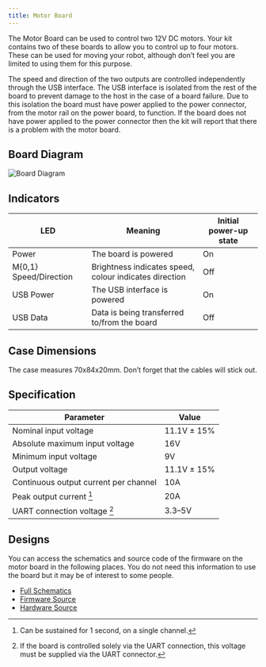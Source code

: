 ```yaml
---
title: Motor Board
---
```


The Motor Board can be used to control two 12V DC motors. Your kit contains two of these boards to allow you to control up to four motors. These can be used for moving your robot, although don’t feel you are limited to using them for this purpose.

The speed and direction of the two outputs are controlled independently through the USB interface. The USB interface is isolated from the rest of the board to prevent damage to the host in the case of a board failure. Due to this isolation the board must have power applied to the power connector, from the motor rail on the power board, to function. If the board does not have power applied to the power connector then the kit will report that there is a problem with the motor board.

## Board Diagram
![Board Diagram](/img/kit/mcv4b_board_diagram.png)

## Indicators
| LED                    | Meaning                 | Initial power-up state
|------------------------|-------------------------|------------------------------
| Power                  | The board is powered    | On
| M{0,1} Speed/Direction | Brightness indicates speed, colour indicates direction | Off
| USB Power              | The USB interface is powered | On
| USB Data               | Data is being transferred to/from the board | Off

## Case Dimensions
The case measures 70x84x20mm. Don’t forget that the cables will stick out.

## Specification
| Parameter                             | Value       |
|---------------------------------------|-------------|
| Nominal input voltage                 | 11.1V ± 15% |
| Absolute maximum input voltage        | 16V         |
| Minimum input voltage                 | 9V          |
| Output voltage                        | 11.1V ± 15% |
| Continuous output current per channel | 10A         |
| Peak output current [^1]              | 20A         |
| UART connection voltage [^2]          | 3.3–5V      |

## Designs
You can access the schematics and source code of the firmware on the motor board in the following places. You do not need this information to use the board but it may be of interest to some people.

- [Full Schematics](/docs/motor-schematic.pdf)
- [Firmware Source](https://github.com/sourcebots/motor-v4-fw)
- [Hardware Source](https://github.com/sourcebots/motor-v4-hw)

[^1]: Can be sustained for 1 second, on a single channel.
[^2]: If the board is controlled solely via the UART connection, this voltage must be supplied via the UART connector.
